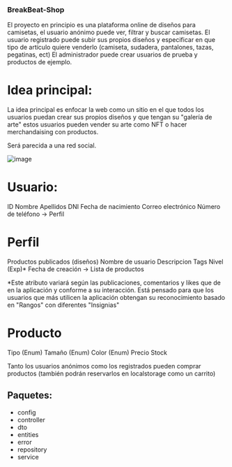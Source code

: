 ### BreakBeat-Shop

El proyecto en principio es una plataforma online de diseños para camisetas, el usuario anónimo puede ver, filtrar y buscar camisetas.
El usuario registrado puede subir sus propios diseños y especificar en que tipo de artículo quiere venderlo (camiseta, sudadera, pantalones, tazas, pegatinas, ect)
El administrador puede crear usuarios de prueba y productos de ejemplo.

# Idea principal:
La idea principal es enfocar la web como un sitio en el que todos los usuarios puedan crear sus propios diseños y que tengan su "galería de arte" estos usuarios pueden vender su arte como NFT o hacer merchandaising con productos. 

Será parecida a una red social.

![image](https://github.com/alvrichh/BreakBeat-Shop/assets/81918923/86132151-eb01-433c-8ec8-4fa6c9083018)

# Usuario:
ID
Nombre
Apellidos
DNI
Fecha de nacimiento
Correo electrónico
Número de teléfono
-> Perfil

# Perfil 
Productos publicados (diseños)
Nombre de usuario
Descripcion
Tags
Nivel (Exp)*
Fecha de creación
-> Lista de productos

*Este atributo variará según las publicaciones, comentarios y likes que de en la aplicación y conforme a su interacción. Está pensado para que los usuarios que más utilicen la aplicación obtengan su reconocimiento basado en  "Rangos" con diferentes "Insignias"
  
# Producto
Tipo (Enum)
Tamaño (Enum)
Color (Enum)
Precio
Stock

Tanto los usuarios anónimos como los registrados pueden comprar productos (también podrán reservarlos en localstorage como un carrito)
## Paquetes:

* config
* controller
* dto
* entities
* error
* repository
* service
